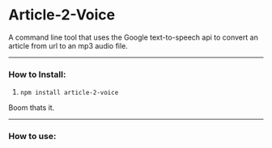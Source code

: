 # Article-2-Voice

A command line tool that uses the Google text-to-speech api to convert an article from url to an mp3 audio file.

-------


### How to Install:

1. `npm install article-2-voice`
 
Boom thats it.

------
### How to use:

